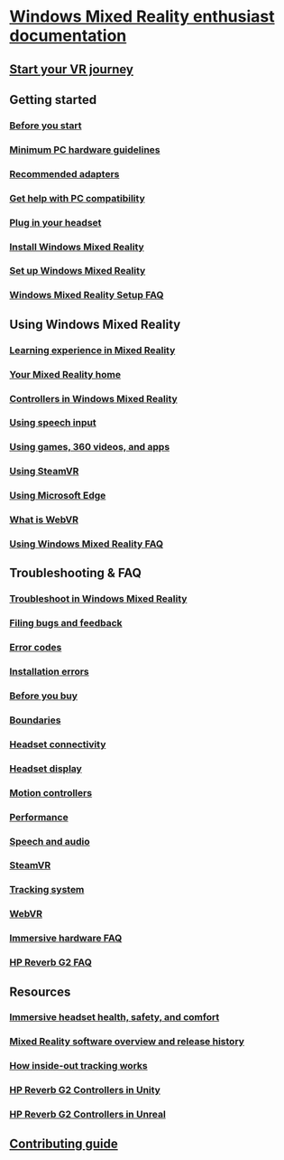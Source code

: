 # [Windows Mixed Reality enthusiast documentation](index.yml)
## [Start your VR journey](vr-journey.md)

## Getting started
### [Before you start](before-you-start.md)
### [Minimum PC hardware guidelines](windows-mixed-reality-minimum-pc-hardware-compatibility-guidelines.md)
### [Recommended adapters](recommended-adapters-for-windows-mixed-reality-capable-pcs.md)
### [Get help with PC compatibility](get-help-with-pc-compatibility.md)
### [Plug in your headset](plug-in-your-headset.md)
### [Install Windows Mixed Reality](install-windows-mixed-reality.md)
### [Set up Windows Mixed Reality](set-up-windows-mixed-reality.md)
### [Windows Mixed Reality Setup FAQ](wmr-setup-faq.yml)

## Using Windows Mixed Reality
### [Learning experience in Mixed Reality](learn-mixed-reality.md)
### [Your Mixed Reality home](your-mixed-reality-home.md)
### [Controllers in Windows Mixed Reality](controllers-in-wmr.md)
### [Using speech input](using-speech-in-wmr.md)
### [Using games, 360 videos, and apps](using-games-and-apps-in-windows-mixed-reality.md)
### [Using SteamVR](using-steamvr-with-windows-mixed-reality.md)
### [Using Microsoft Edge](using-microsoft-edge.md)
### [What is WebVR](webvr.md)
### [Using Windows Mixed Reality FAQ](using-wmr-faq.yml)

## Troubleshooting & FAQ
### [Troubleshoot in Windows Mixed Reality](troubleshooting-windows-mixed-reality.md)
### [Filing bugs and feedback](filing-feedback.md)
### [Error codes](error-codes.md)
### [Installation errors](installation_errors.md)
### [Before you buy](before-you-buy-faqs.md)
### [Boundaries](boundary-questions.md)
### [Headset connectivity](headset-connectivity.md)
### [Headset display](headset-display.md)
### [Motion controllers](motion-controller-problems.md)
### [Performance](performance-questions.md)
### [Speech and audio](speech-and-audio.md)
### [SteamVR](steamvr-questions.md)
### [Tracking system](tracking.md)
### [WebVR](webvr-questions.md)
### [Immersive hardware FAQ](other-questions.md)
### [HP Reverb G2 FAQ](reverbG2-faq.yml)

## Resources
### [Immersive headset health, safety, and comfort](wmr-health-safety-comfort.md)
### [Mixed Reality software overview and release history](mixed-reality-software.md)
### [How inside-out tracking works](tracking-system.md)
### [HP Reverb G2 Controllers in Unity](/windows/mixed-reality/develop/unity/unity-reverb-g2-controllers)
### [HP Reverb G2 Controllers in Unreal](/windows/mixed-reality/develop/unreal/unreal-reverb-g2-controllers)

## [Contributing guide](contributing.md)
